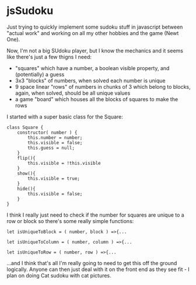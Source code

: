 jsSudoku
===

Just trying to quickly implement some sudoku stuff in javascript between "actual work" and working on all my other hobbies and the game (Newt One).

Now, I'm not a big SUdoku player, but I know the mechanics and it seems like there's just a few thigns I need: 

- "squares" which have a number, a boolean visible property, and (potentially) a guess
- 3x3 "blocks" of numbers, when solved each number is unique
- 9 space linear "rows" of numbers in chunks of 3 which belong to blocks, again, when solved, should be all unique values 
- a game "board" which houses all the blocks of squares to make the rows

I started with a super basic class for the Square:
```
class Square {
    constructor( number ) {
        this.number = number;
        this.visible = false;
        this.guess = null;
    }
    flip(){
        this.visible = !this.visible
    }
    show(){
        this.visible = true;
    }
    hide(){
        this.visible = false;
    }
}
```

I think I really just need to check if the number for squares are unique to a row or block so there's some really simple functions:

```let isUniqueToBlock = ( number, block ) =>{...```

```let isUniqueToColumn = ( number, column ) =>{...```

```let isUniqueToRow = ( number, row ) =>{...```

...and I think that's all I'm really going to need to get this off the ground logically. Anyone can then just deal with it on the front end as they see fit - I plan on doing Cat sudoku with cat pictures.